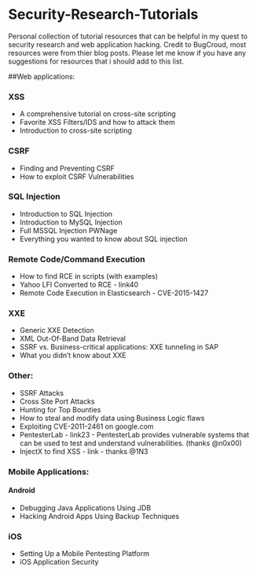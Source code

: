 # Security-Research-Tutorials
Personal collection of tutorial resources that can be helpful in my quest to security research and web application hacking. 
Credit to BugCroud, most resources were from thier blog posts. Please let me know if you have any suggestions for resources that i should add to this list. 

##Web applications:

### XSS

* A comprehensive tutorial on cross-site scripting 
* Favorite XSS Filters/IDS and how to attack them 
* Introduction to cross-site scripting 

### CSRF

* Finding and Preventing CSRF 
* How to exploit CSRF Vulnerabilities 

### SQL Injection

* Introduction to SQL Injection 
* Introduction to MySQL Injection 
* Full MSSQL Injection PWNage 
* Everything you wanted to know about SQL injection 

### Remote Code/Command Execution

* How to find RCE in scripts (with examples)
* Yahoo LFI Converted to RCE - link40
* Remote Code Execution in Elasticsearch - CVE-2015-1427 

### XXE

* Generic XXE Detection
* XML Out-Of-Band Data Retrieval 
* SSRF vs. Business-critical applications: XXE tunneling in SAP  
* What you didn’t know about XXE 

### Other:

* SSRF Attacks 
* Cross Site Port Attacks 
* Hunting for Top Bounties
* How to steal and modify data using Business Logic flaws 
* Exploiting CVE-2011-2461 on google.com 
* PentesterLab - link23 - PentesterLab provides vulnerable systems that can be used to test and understand vulnerabilities. (thanks @n0x00)
* InjectX to find XSS - link - thanks @1N3

### Mobile Applications:

#### Android

* Debugging Java Applications Using JDB
* Hacking Android Apps Using Backup Techniques 

### iOS

* Setting Up a Mobile Pentesting Platform 
* iOS Application Security 
